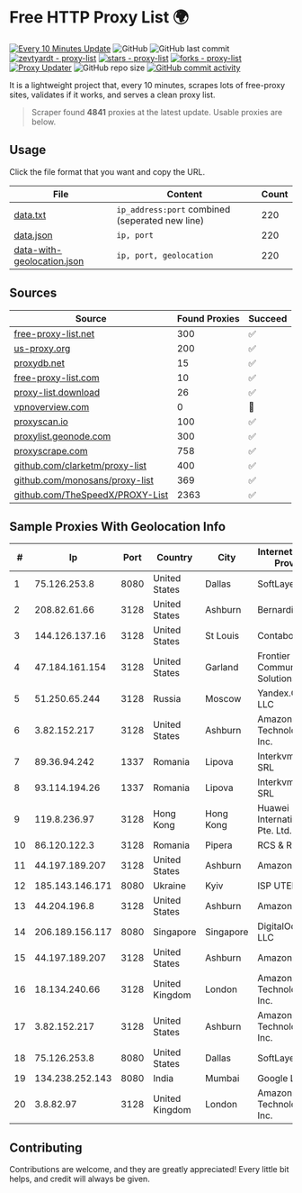 
# Free HTTP Proxy List 🌍

[![Every 10 Minutes Update](https://github.com/mertguvencli/http-proxy-list/actions/workflows/main.yml/badge.svg?branch=main)](https://github.com/mertguvencli/http-proxy-list/actions/workflows/main.yml)
![GitHub](https://img.shields.io/github/license/mertguvencli/http-proxy-list)
![GitHub last commit](https://img.shields.io/github/last-commit/mertguvencli/http-proxy-list)
[![zevtyardt - proxy-list](https://img.shields.io/static/v1?label=zevtyardt&message=proxy-list&color=blue&logo=github)](https://github.com/zevtyardt/proxy-list "Go to GitHub repo")
[![stars - proxy-list](https://img.shields.io/github/stars/zevtyardt/proxy-list?style=social)](https://github.com/zevtyardt/proxy-list)
[![forks - proxy-list](https://img.shields.io/github/forks/zevtyardt/proxy-list?style=social)](https://github.com/zevtyardt/proxy-list)
[![Proxy Updater](https://github.com/zevtyardt/proxy-list/workflows/Proxy%20Updater/badge.svg)](https://github.com/zevtyardt/proxy-list/actions?query=workflow:"Proxy+Updater")
![GitHub repo size](https://img.shields.io/github/repo-size/zevtyardt/proxy-list)
[![GitHub commit activity](https://img.shields.io/github/commit-activity/m/zevtyardt/proxy-list?logo=commits)](https://github.com/zevtyardt/proxy-list/commits/main)

It is a lightweight project that, every 10 minutes, scrapes lots of free-proxy sites, validates if it works, and serves a clean proxy list.

> Scraper found **4841** proxies at the latest update. Usable proxies are below.

## Usage

Click the file format that you want and copy the URL.

|File|Content|Count|
|----|-------|-----|
|[data.txt](https://raw.githubusercontent.com/mertguvencli/http-proxy-list/main/proxy-list/data.txt)|`ip_address:port` combined (seperated new line)|220|
|[data.json](https://raw.githubusercontent.com/mertguvencli/http-proxy-list/main/proxy-list/data.json)|`ip, port`|220|
|[data-with-geolocation.json](https://raw.githubusercontent.com/mertguvencli/http-proxy-list/main/proxy-list/data-with-geolocation.json)|`ip, port, geolocation`|220|

## Sources

|Source|Found Proxies|Succeed|
|------|-------------|-------|
|[free-proxy-list.net](https://free-proxy-list.net)|300|✅|
|[us-proxy.org](https://www.us-proxy.org)|200|✅|
|[proxydb.net](http://proxydb.net)|15|✅|
|[free-proxy-list.com](https://free-proxy-list.com/?page=&port=&type%5B%5D=http&type%5B%5D=https&up_time=0&search=Search)|10|✅|
|[proxy-list.download](https://www.proxy-list.download/HTTP)|26|✅|
|[vpnoverview.com](https://vpnoverview.com/privacy/anonymous-browsing/free-proxy-servers)|0|🚫|
|[proxyscan.io](https://www.proxyscan.io)|100|✅|
|[proxylist.geonode.com](https://proxylist.geonode.com/api/proxy-list?limit=300&page=1&sort_by=lastChecked&sort_type=desc&protocols=http,https)|300|✅|
|[proxyscrape.com](https://api.proxyscrape.com/v2/?request=displayproxies&protocol=http&timeout=10000&country=all&ssl=all&anonymity=all)|758|✅|
|[github.com/clarketm/proxy-list](https://raw.githubusercontent.com/clarketm/proxy-list/master/proxy-list-raw.txt)|400|✅|
|[github.com/monosans/proxy-list](https://raw.githubusercontent.com/monosans/proxy-list/main/proxies/http.txt)|369|✅|
|[github.com/TheSpeedX/PROXY-List](https://raw.githubusercontent.com/TheSpeedX/PROXY-List/master/http.txt)|2363|✅|


## Sample Proxies With Geolocation Info

|#|Ip|Port|Country|City|Internet Service Provider|
|-|--|----|-------|----|-------------------------|
|1|75.126.253.8|8080|United States|Dallas|SoftLayer|
|2|208.82.61.66|3128|United States|Ashburn|Bernardi Sounds|
|3|144.126.137.16|3128|United States|St Louis|Contabo Inc.|
|4|47.184.161.154|3128|United States|Garland|Frontier Communications Solutions|
|5|51.250.65.244|3128|Russia|Moscow|Yandex.Cloud LLC|
|6|3.82.152.217|3128|United States|Ashburn|Amazon Technologies Inc.|
|7|89.36.94.242|1337|Romania|Lipova|Interkvm Host SRL|
|8|93.114.194.26|1337|Romania|Lipova|Interkvm Host SRL|
|9|119.8.236.97|3128|Hong Kong|Hong Kong|Huawei International Pte. Ltd.|
|10|86.120.122.3|3128|Romania|Pipera|RCS & RDS|
|11|44.197.189.207|3128|United States|Ashburn|Amazon.com|
|12|185.143.146.171|8080|Ukraine|Kyiv|ISP UTELS|
|13|44.204.196.8|3128|United States|Ashburn|Amazon.com|
|14|206.189.156.117|8080|Singapore|Singapore|DigitalOcean, LLC|
|15|44.197.189.207|3128|United States|Ashburn|Amazon.com|
|16|18.134.240.66|3128|United Kingdom|London|Amazon Technologies Inc.|
|17|3.82.152.217|3128|United States|Ashburn|Amazon Technologies Inc.|
|18|75.126.253.8|8080|United States|Dallas|SoftLayer|
|19|134.238.252.143|8080|India|Mumbai|Google LLC|
|20|3.8.82.97|3128|United Kingdom|London|Amazon Technologies Inc.|



## Contributing

Contributions are welcome, and they are greatly appreciated! Every
little bit helps, and credit will always be given.

